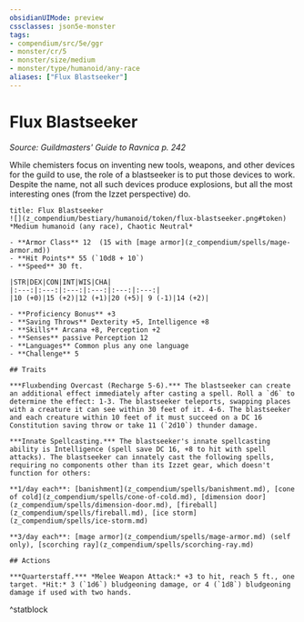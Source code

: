 ```yaml
---
obsidianUIMode: preview
cssclasses: json5e-monster
tags:
- compendium/src/5e/ggr
- monster/cr/5
- monster/size/medium
- monster/type/humanoid/any-race
aliases: ["Flux Blastseeker"]
---
```

# Flux Blastseeker
*Source: Guildmasters' Guide to Ravnica p. 242*  

While chemisters focus on inventing new tools, weapons, and other devices for the guild to use, the role of a blastseeker is to put those devices to work. Despite the name, not all such devices produce explosions, but all the most interesting ones (from the Izzet perspective) do.

```ad-statblock
title: Flux Blastseeker
![](z_compendium/bestiary/humanoid/token/flux-blastseeker.png#token)
*Medium humanoid (any race), Chaotic Neutral*

- **Armor Class** 12  (15 with [mage armor](z_compendium/spells/mage-armor.md))
- **Hit Points** 55 (`10d8 + 10`)
- **Speed** 30 ft.

|STR|DEX|CON|INT|WIS|CHA|
|:---:|:---:|:---:|:---:|:---:|:---:|
|10 (+0)|15 (+2)|12 (+1)|20 (+5)| 9 (-1)|14 (+2)|

- **Proficiency Bonus** +3
- **Saving Throws** Dexterity +5, Intelligence +8
- **Skills** Arcana +8, Perception +2
- **Senses** passive Perception 12
- **Languages** Common plus any one language
- **Challenge** 5

## Traits

***Fluxbending Overcast (Recharge 5-6).*** The blastseeker can create an additional effect immediately after casting a spell. Roll a `d6` to determine the effect: 1-3. The blastseeker teleports, swapping places with a creature it can see within 30 feet of it. 4-6. The blastseeker and each creature within 10 feet of it must succeed on a DC 16 Constitution saving throw or take 11 (`2d10`) thunder damage.

***Innate Spellcasting.*** The blastseeker's innate spellcasting ability is Intelligence (spell save DC 16, +8 to hit with spell attacks). The blastseeker can innately cast the following spells, requiring no components other than its Izzet gear, which doesn't function for others:

**1/day each**: [banishment](z_compendium/spells/banishment.md), [cone of cold](z_compendium/spells/cone-of-cold.md), [dimension door](z_compendium/spells/dimension-door.md), [fireball](z_compendium/spells/fireball.md), [ice storm](z_compendium/spells/ice-storm.md)

**3/day each**: [mage armor](z_compendium/spells/mage-armor.md) (self only), [scorching ray](z_compendium/spells/scorching-ray.md)

## Actions

***Quarterstaff.*** *Melee Weapon Attack:* +3 to hit, reach 5 ft., one target. *Hit:* 3 (`1d6`) bludgeoning damage, or 4 (`1d8`) bludgeoning damage if used with two hands.
```
^statblock